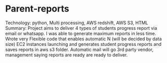 # Parent-reports
Technology: python, Multi processing, AWS redshift, AWS S3, HTML     Summary: Project aims to deliver 4 types of students progress report via email or whatsapp.  I was able to generate maximum reports in less time. Wrote very Flexible code that enables automatic N (will be decided by data size) EC2 instances launching and generates student progress reports and saves reports in aws s3 folder.  Automatic mail will go 3rd party vendor, management saying reports are ready are ready to deliver.

